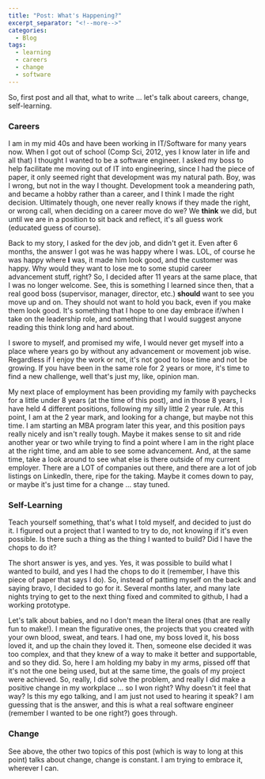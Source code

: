 ```yaml
---
title: "Post: What's Happening?"
excerpt_separator: "<!--more-->"
categories:
  - Blog
tags:
  - learning
  - careers
  - change
  - software
---
```


So, first post and all that, what to write ... let's talk about careers, change, self-learning.

### Careers

I am in my mid 40s and have been working in IT/Software for many years now. When I got out of school (Comp Sci, 2012, yes I know later in life and all that) I thought I wanted to be a software engineer. I asked my boss to help facilitate me moving out of IT into engineering, since I had the piece of paper, it only seemed right that development was my natural path. Boy, was I wrong, but not in the way I thought. Development took a meandering path, and became a hobby rather than a career, and I think I made the right decision. Ultimately though, one never really knows if they made the right, or wrong call, when deciding on a career move do we? We **think** we did, but until we are in a position to sit back and reflect, it's all guess work (educated guess of course).

Back to my story, I asked for the dev job, and didn't get it. Even after 6 months, the answer I got was he was happy where I was. LOL, of course he was happy where **I** was, it made him look good, and the customer was happy. Why would they want to lose me to some stupid career advancement stuff, right? So, I decided after 11 years at the same place, that I was no longer welcome. See, this is something I learned since then, that a real good boss (supervisor, manager, director, etc.) **should** want to see you move up and on. They should not want to hold you back, even if you make them look good. It's something that I hope to one day embrace if/when I take on the leadership role, and something that I would suggest anyone reading this think long and hard about.

I swore to myself, and promised my wife, I would never get myself into a place where years go by without any advancement or movement job wise. Regardless if I enjoy the work or not, it's not good to lose time and not be growing. If you have been in the same role for 2 years or more, it's time to find a new challenge, well that's just my, like, opinion man.

My next place of employment has been providing my family with paychecks for a little under 8 years (at the time of this post), and in those 8 years, I have held 4 different positions, following my silly little 2 year rule. At this point, I am at the 2 year mark, and looking for a change, but maybe not this time. I am starting an MBA program later this year, and this position pays really nicely and isn't really tough. Maybe it makes sense to sit and ride another year or two while trying to find a point where I am in the right place at the right time, and am able to see some advancement. And, at the same time, take a look around to see what else is there outside of my current employer. There are a LOT of companies out there, and there are a lot of job listings on LinkedIn, there, ripe for the taking. Maybe it comes down to pay, or maybe it's just time for a change ... stay tuned.

### Self-Learning

Teach yourself something, that's what I told myself, and decided to just do it. I figured out a project that I wanted to try to do, not knowing if it's even possible. Is there such a thing as the thing I wanted to build? Did I have the chops to do it?

The short answer is yes, and yes. Yes, it was possible to build what I wanted to build, and yes I had the chops to do it (remember, I have this piece of paper that says I do). So, instead of patting myself on the back and saying bravo, I decided to go for it. Several months later, and many late nights trying to get to the next thing fixed and commited to github, I had a working prototype.

Let's talk about babies, and no I don't mean the literal ones (that are really fun to make!). I mean the figurative ones, the projects that you created with your own blood, sweat, and tears. I had one, my boss loved it, his boss loved it, and up the chain they loved it. Then, someone else decided it was too complex, and that they knew of a way to make it better and supportable, and so they did. So, here I am holding my baby in my arms, pissed off that it's not the one being used, but at the same time, the goals of my project were achieved. So, really, I did solve the problem, and really I did make a positive change in my workplace ... so I won right? Why doesn't it feel that way? Is this my ego talking, and I am just not used to hearing it speak? I am guessing that is the answer, and this is what a real software engineer (remember I wanted to be one right?) goes through.

### Change

See above, the other two topics of this post (which is way to long at this point) talks about change, change is constant. I am trying to embrace it, wherever I can.
